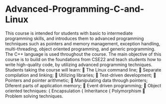 # Advanced-Programming-C-and-Linux
This course is intended for students with basic to intermediate programming skills, and introduces them to advanced programming techniques such as pointers and memory management, exception handling, multi-threading, object oriented programming, and generic programming. The C++ language is used throughout the course.
The main objective of this course is to build on the foundations from CSE22 and
teach students how to write high-quality code, by utilizing advanced programming
techniques. Students taking the course will learn:
 The Linux command line;
 Separate compilation and linking;
 Utilizing libraries;
 Test-driven development;
 Pointers and pointer arithmetic;
 Manipulating data through pointers;
<br> Diferent parts of application memory;
 Event driven programming;
 Object oriented techniques:
{ Encapsulation
{ Inheritance
{ Polymorphism
 Problem solving techniques.
